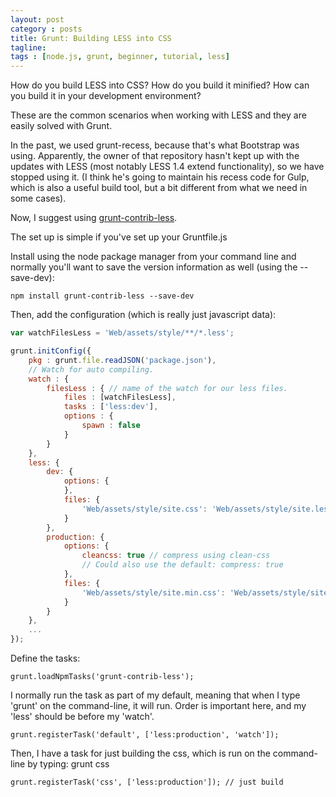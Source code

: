 ```yaml
---
layout: post
category : posts
title: Grunt: Building LESS into CSS
tagline: 
tags : [node.js, grunt, beginner, tutorial, less]
---
```

How do you build LESS into CSS? How do you build it minified? How can you build it in your development environment?

These are the common scenarios when working with LESS and they are easily solved with Grunt.

In the past, we used grunt-recess, because that's what Bootstrap was using. Apparently, the owner of that repository hasn't kept up with the updates with LESS (most notably LESS 1.4 extend functionality), so we have stopped using it. (I think he's going to maintain his recess code for Gulp, which is also a useful build tool, but a bit different from what we need in some cases).

Now, I suggest using [grunt-contrib-less][1].

The set up is simple if you've set up your Gruntfile.js

Install using the node package manager from your command line and normally you'll want to save the version information as well (using the --save-dev):

`npm install grunt-contrib-less --save-dev`    

Then, add the configuration (which is really just javascript data):

```js
var watchFilesLess = 'Web/assets/style/**/*.less'; 

grunt.initConfig({
    pkg : grunt.file.readJSON('package.json'),
    // Watch for auto compiling.
    watch : {
        filesLess : { // name of the watch for our less files.
            files : [watchFilesLess],
            tasks : ['less:dev'],
            options : {
                spawn : false
            }
        }       
    },
    less: {
        dev: {
            options: {
            },
            files: {
                'Web/assets/style/site.css': 'Web/assets/style/site.less'
            }
        },
        production: {
            options: {
                cleancss: true // compress using clean-css
                // Could also use the default: compress: true
            },
            files: {
                'Web/assets/style/site.min.css': 'Web/assets/style/site.less'
            }
        }
    },
    ...
});
```    

Define the tasks:

`grunt.loadNpmTasks('grunt-contrib-less');`
    

I normally run the task as part of my default, meaning that when I type 'grunt' on the command-line, it will run. Order is important here, and my 'less' should be before my 'watch'.

`grunt.registerTask('default', ['less:production', 'watch']);`
    

Then, I have a task for just building the css, which is run on the command-line by typing: grunt css

`grunt.registerTask('css', ['less:production']); // just build`

 [1]: https://github.com/gruntjs/grunt-contrib-less